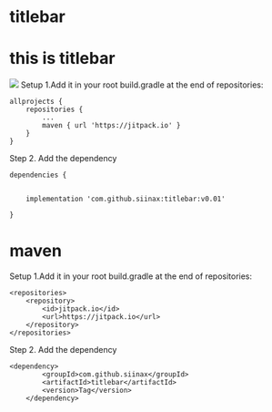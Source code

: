 # titlebar
this is titlebar
====
[![](https://www.jitpack.io/v/siinax/titlebar.svg)](https://www.jitpack.io/#siinax/titlebar)
Setup 1.Add it in your root build.gradle at the end of repositories:
```
allprojects {
    repositories {
        ...
        maven { url 'https://jitpack.io' }
    }
}

```
Step 2. Add the dependency
```
dependencies {


    implementation 'com.github.siinax:titlebar:v0.01'

}
```
maven
===
Setup 1.Add it in your root build.gradle at the end of repositories:
```
<repositories>
    <repository>
        <id>jitpack.io</id>
        <url>https://jitpack.io</url>
    </repository>
</repositories>
```
Step 2. Add the dependency
```
<dependency>
	    <groupId>com.github.siinax</groupId>
	    <artifactId>titlebar</artifactId>
	    <version>Tag</version>
	</dependency>
```